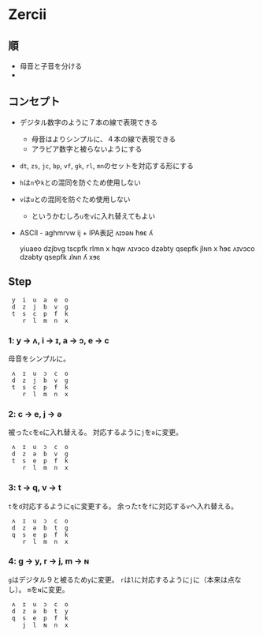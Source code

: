 # Zercii
## 順
* 母音と子音を分ける
* 

## コンセプト
* デジタル数字のように７本の線で表現できる
    * 母音はよりシンプルに、４本の線で表現できる
    * アラビア数字と被らないようにする
* `dt`, `zs`, `jc`, `bp`, `vf`, `gk`, `rl`, `mn`のセットを対応する形にする
* `h`は`n`や`k`との混同を防ぐため使用しない
* `v`は`u`との混同を防ぐため使用しない
    * というかむしろ`u`を`v`に入れ替えてもよい
* ASCII - aghmrvw ij + IPA表記 ʌɪɔǝɴ ħɘɛ ʎ

    yiuaeo dzjbvg tscpfk rlmn x hqw
    ʌɪvɔco dzəbty qsepfk jlɴn x ħɘɛ
    ʌɪvɔco dzəbty qsepfk ɹlɴn ʎ xɘɛ
## Step
     y  i  u  a  e  o
     d  z  j  b  v  g
     t  s  c  p  f  k
        r  l  m  n  x

### 1: y → ʌ,  i → ɪ,  a → ɔ,  e → c
母音をシンプルに。

     ʌ  ɪ  u  ɔ  c  o
     d  z  j  b  v  g
     t  s  c  p  f  k
        r  l  m  n  x
### 2: c → e,  j → ə
被った`c`を`e`に入れ替える。
対応するように`j`を`ə`に変更。

     ʌ  ɪ  u  ɔ  c  o
     d  z  ə  b  v  g
     t  s  e  p  f  k
        r  l  m  n  x
### 3: t → q,  v → t
`t`を`d`対応するように`q`に変更する。
余った`t`を`f`に対応する`v`へ入れ替える。

     ʌ  ɪ  u  ɔ  c  o
     d  z  ə  b  t  g
     q  s  e  p  f  k
        r  l  m  n  x
### 4: g → y,  r → j,  m → ɴ
`g`はデジタル９と被るため`y`に変更。
`r`は`l`に対応するように`j`に（本来は点なし）。
`m`を`ɴ`に変更。

     ʌ  ɪ  u  ɔ  c  o
     d  z  ə  b  t  y
     q  s  e  p  f  k
        j  l  ɴ  n  x
